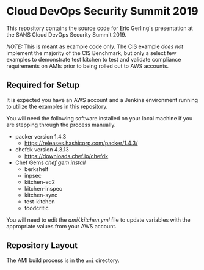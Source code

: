 # Cloud DevOps Security Summit 2019

This repository contains the source code for Eric Gerling's presentation
at the SANS Cloud DevOps Security Summit 2019.

*NOTE:* This is meant as example code only. The CIS example *does not*
implement the majority of the CIS Benchmark, but only a select few
examples to demonstrate test kitchen to test and validate compliance
requirements on AMIs prior to being rolled out to AWS accounts.

## Required for Setup

It is expected you have an AWS account and a Jenkins environment running
to utilize the examples in this repository.

You will need the following software installed on your local machine if
you are stepping through the process manually.

* packer version 1.4.3
  * https://releases.hashicorp.com/packer/1.4.3/
* chefdk version 4.3.13
  * https://downloads.chef.io/chefdk
* Chef Gems *chef gem install <GEM>*
  * berkshelf
  * inpsec
  * kitchen-ec2
  * kitchen-inspec
  * kitchen-sync
  * test-kitchen
  * foodcritic

You will need to edit the *ami/.kitchen.yml* file to update variables with
the appropriate values from your AWS account.

## Repository Layout

The AMI build process is in the `ami` directory.

